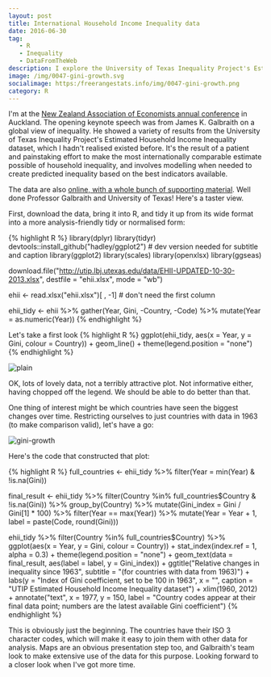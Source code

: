 ```yaml
---
layout: post
title: International Household Income Inequality data
date: 2016-06-30
tag: 
   - R
   - Inequality
   - DataFromTheWeb
description: I explore the University of Texas Inequality Project's Estimated Household Income Inequality data, which provides modelled estimates of inequality for more than 150 countries from 1963 to 2008.
image: /img/0047-gini-growth.svg
socialimage: https:/freerangestats.info/img/0047-gini-growth.png
category: R
---
```


I'm at the [New Zealand Association of Economists annual conference](http://www.nzaeconference.co.nz/) in Auckland.  The opening keynote speech was from James K. Galbraith on a global view of inequality.  He showed a variety of results from the University of Texas Inequality Project's Estimated Household Income Inequality dataset, which I hadn't realised existed before.  It's the result of a patient and painstaking effort to make the most internationally comparable estimate possible of household inequality, and involves modelling when needed to create predicted inequality based on the best indicators available.

The data are also [online, with a whole bunch of supporting material](http://utip.lbj.utexas.edu/data.html).  Well done Professor Galbraith and University of Texas!  Here's a taster view.

First, download the data, bring it into R, and tidy it up from its wide format into a more analysis-friendly tidy or normalised form:

{% highlight R %}
library(dplyr)
library(tidyr)
devtools::install_github("hadley/ggplot2") # dev version needed for subtitle and caption
library(ggplot2) 
library(scales)
library(openxlsx)
library(ggseas)


download.file("http://utip.lbj.utexas.edu/data/EHII-UPDATED-10-30-2013.xlsx",
              destfile = "ehii.xlsx", mode = "wb")

ehii <- read.xlsx("ehii.xlsx")[ , -1] # don't need the first column

ehii_tidy <- ehii %>%
   gather(Year, Gini, -Country, -Code) %>%
   mutate(Year = as.numeric(Year))
{% endhighlight %}

Let's take a first look
{% highlight R %}
ggplot(ehii_tidy, aes(x = Year, y = Gini, colour = Country)) +
   geom_line() +
   theme(legend.position = "none")
{% endhighlight %}

![plain](/img/0047-plain.svg)

OK, lots of lovely data, not a terribly attractive plot.  Not informative either, having chopped off the legend.  We should be able to do better than that.

One thing of interest might be which countries have seen the biggest changes over time.  Restricting ourselves to just countries with data in 1963 (to make comparison valid), let's have a go:

![gini-growth](/img/0047-gini-growth.svg)

Here's the code that constructed that plot:

{% highlight R %}
full_countries <- ehii_tidy %>%
   filter(Year = min(Year) & !is.na(Gini))

final_result <- ehii_tidy %>%
   filter(Country %in% full_countries$Country & !is.na(Gini)) %>%
   group_by(Country) %>%
   mutate(Gini_index = Gini / Gini[1] * 100) %>%
   filter(Year == max(Year)) %>%
   mutate(Year = Year + 1,
          label = paste(Code, round(Gini)))

ehii_tidy %>%
   filter(Country %in% full_countries$Country) %>%
   ggplot(aes(x = Year, y = Gini, colour = Country)) +
   stat_index(index.ref = 1, alpha = 0.3) +
   theme(legend.position = "none") +
   geom_text(data = final_result, aes(label = label, y = Gini_index)) +
   ggtitle("Relative changes in inequality since 1963",
           subtitle = "(for countries with data from 1963)") +
   labs(y = "Index of Gini coefficient, set to be 100 in 1963",
        x = "", caption = "UTIP Estimated Household Income Inequality dataset") +
   xlim(1960, 2012) +
   annotate("text", x = 1977, y = 150, 
            label = "Country codes appear at their final data point; 
numbers are the latest available Gini coefficient")
{% endhighlight %}

This is obviously just the beginning.  The countries have their ISO 3 character codes, which will make it easy to join them with other data for analysis.  Maps are an obvious presentation step too, and Galbraith's team look to make extensive use of the data for this purpose.  Looking forward to a closer look when I've got more time.

